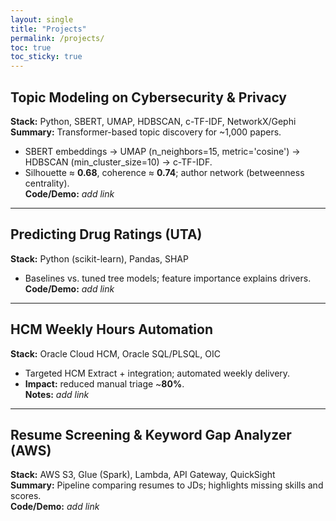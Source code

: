 ```yaml
---
layout: single
title: "Projects"
permalink: /projects/
toc: true
toc_sticky: true
---
```


## Topic Modeling on Cybersecurity & Privacy
**Stack:** Python, SBERT, UMAP, HDBSCAN, c-TF-IDF, NetworkX/Gephi  
**Summary:** Transformer-based topic discovery for ~1,000 papers.  
- SBERT embeddings → UMAP (n_neighbors=15, metric='cosine') → HDBSCAN (min_cluster_size=10) → c-TF-IDF.  
- Silhouette ≈ **0.68**, coherence ≈ **0.74**; author network (betweenness centrality).  
**Code/Demo:** *add link*

---

## Predicting Drug Ratings (UTA)
**Stack:** Python (scikit-learn), Pandas, SHAP  
- Baselines vs. tuned tree models; feature importance explains drivers.  
**Code/Demo:** *add link*

---

## HCM Weekly Hours Automation
**Stack:** Oracle Cloud HCM, Oracle SQL/PLSQL, OIC  
- Targeted HCM Extract + integration; automated weekly delivery.  
- **Impact:** reduced manual triage ~**80%**.  
**Notes:** *add link*

---

## Resume Screening & Keyword Gap Analyzer (AWS)
**Stack:** AWS S3, Glue (Spark), Lambda, API Gateway, QuickSight  
**Summary:** Pipeline comparing resumes to JDs; highlights missing skills and scores.  
**Code/Demo:** *add link*

